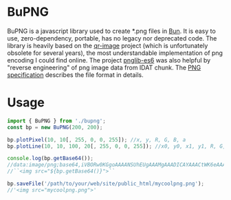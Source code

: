 # BuPNG

BuPNG is a javascript library used to create *.png files in [Bun](https://github.com/oven-sh/bun). It is easy to use, zero-dependency, portable, has no legacy nor deprecated code.
The library is heavily based on the [qr-image](https://github.com/alexeyten/qr-image) project (which is unfortunately obsolete for several years), the most understandable implementation of png encoding I could find online. The project [pnglib-es6](https://github.com/IjzerenHein/pnglib-es6) was also helpful by "reverse engineering" of png image data from IDAT chunk.
The [PNG specification](http://www.libpng.org/pub/png/spec/1.2/PNG-Contents.html) describes the file format in details.

# Usage

```javascript
import { BuPNG } from './bupng';
const bp = new BuPNG(200, 200);

bp.plotPixel(10, 10[, 255, 0, 0, 255]); //x, y, R, G, B, a
bp.plotLine(10, 10, 100, 20[, 255, 0, 0, 255]); //x0, y0, x1, y1, R, G, B, a

console.log(bp.getBase64());
//data:image/png;base64,iVBORw0KGgoAAAANSUhEUgAAAMgAAADICAYAAACtWK6eAAAB...
//``<img src="${bp.getBase64()}">``

bp.saveFile('/path/to/your/web/site/public_html/mycoolpng.png');
//'<img src="mycoolpng.png">'
```
